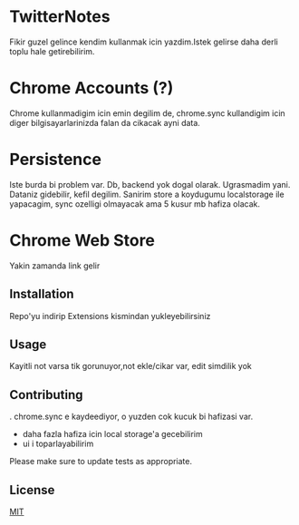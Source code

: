 # TwitterNotes
 Fikir guzel gelince kendim kullanmak icin yazdim.Istek gelirse daha derli toplu hale getirebilirim.
 
 # Chrome Accounts (?)
 Chrome kullanmadigim icin emin degilim de, chrome.sync kullandigim icin diger bilgisayarlarinizda falan da cikacak ayni data.
 
 # Persistence
 
 Iste burda bi problem var. Db, backend yok dogal olarak. Ugrasmadim yani. Dataniz gidebilir, kefil degilim. Sanirim store a koydugumu localstorage ile yapacagim, sync ozelligi olmayacak ama 5 kusur mb hafiza olacak.

# Chrome Web Store

Yakin zamanda link gelir

## Installation

Repo'yu indirip Extensions kismindan yukleyebilirsiniz


## Usage

Kayitli not varsa tik gorunuyor,not ekle/cikar var, edit simdilik yok

## Contributing
. chrome.sync e kaydeediyor, o yuzden cok kucuk bi hafizasi var.
* daha fazla hafiza icin local storage'a gecebilirim
* ui i toparlayabilirim

Please make sure to update tests as appropriate.

## License
[MIT](https://choosealicense.com/licenses/mit/)
